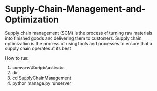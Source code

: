 # Supply-Chain-Management-and-Optimization
Supply chain management (SCM) is the process of turning raw materials into finished goods and delivering them to customers. Supply chain optimization is the process of using tools and processes to ensure that a supply chain operates at its best


How to run:
1. scmvenv\Scripts\activate
2. dir
3. cd SupplyChainManagement
4. python manage.py runserver <port number>
